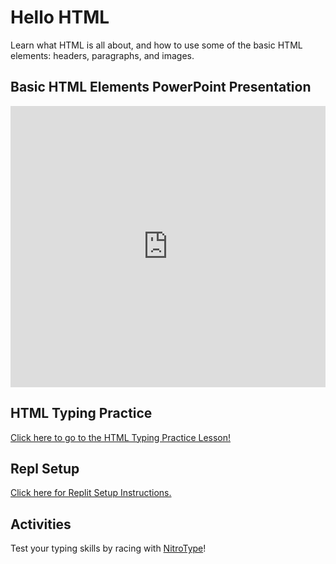 # Hello HTML
Learn what HTML is all about, and how to use some of the basic HTML elements: headers, paragraphs, and images.

## Basic HTML Elements PowerPoint Presentation
<iframe src='https://view.officeapps.live.com/op/embed.aspx?src=https://hylandtechoutreach.github.io/ucs/HtmlIntro/HelloHtml.pptx' width='100%' height='450px' frameborder='0'></iframe>

## HTML Typing Practice
[Click here to go to the HTML Typing Practice Lesson!](https://www.typing.com/student/lesson/12950/html-the-structure-of-a-webpage)

## Repl Setup
[Click here for Replit Setup Instructions.](https://hylandtechclub.com/ReplitSetup)

## Activities
Test your typing skills by racing with [NitroType](https://www.nitrotype.com/)!
